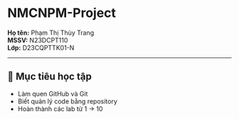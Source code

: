 # NMCNPM-Project
**Họ tên:** Phạm Thị Thùy Trang  
**MSSV:** N23DCPT110  
**Lớp:** D23CQPTTK01-N  

---

## 🎯 Mục tiêu học tập
- Làm quen GitHub và Git  
- Biết quản lý code bằng repository  
- Hoàn thành các lab từ 1 → 10  